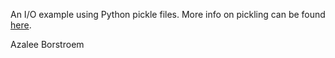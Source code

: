 An I/O example using Python pickle files. More info on pickling can be found [here](http://docs.python.org/library/pickle.html).

Azalee Borstroem